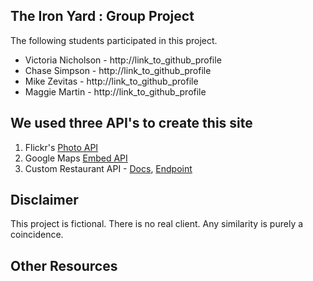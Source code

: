 ## The Iron Yard : Group Project

The following students participated in this project.

* Victoria Nicholson - http://link_to_github_profile
* Chase Simpson - http://link_to_github_profile
* Mike Zevitas - http://link_to_github_profile
* Maggie Martin - http://link_to_github_profile

## We used three API's to create this site

1. Flickr's [Photo API](https://www.flickr.com/services/api/)
2. Google Maps [Embed API](https://developers.google.com/maps/documentation/embed/)
3. Custom Restaurant API -
    [Docs](http://docs.restaurantapi.apiary.io/),
    [Endpoint](http://restaurantapi.apiary.io/)

## Disclaimer

This project is fictional. There is no real client. Any similarity is purely a coincidence.


## Other Resources
